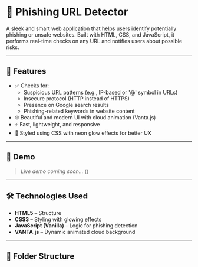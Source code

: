 # 🔐 Phishing URL Detector

A sleek and smart web application that helps users identify potentially phishing or unsafe websites. Built with HTML, CSS, and JavaScript, it performs real-time checks on any URL and notifies users about possible risks.

---

## 🚀 Features

- ✅ Checks for:
  - Suspicious URL patterns (e.g., IP-based or '@' symbol in URLs)
  - Insecure protocol (HTTP instead of HTTPS)
  - Presence on Google search results
  - Phishing-related keywords in website content
- 🌐 Beautiful and modern UI with cloud animation (Vanta.js)
- ⚡ Fast, lightweight, and responsive
- 🎨 Styled using CSS with neon glow effects for better UX

---

## 📸 Demo

> _Live demo coming soon..._ ()

---

## 🛠️ Technologies Used

- **HTML5** – Structure
- **CSS3** – Styling with glowing effects
- **JavaScript (Vanilla)** – Logic for phishing detection
- **VANTA.js** – Dynamic animated cloud background

---

## 📂 Folder Structure
